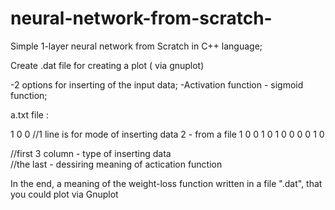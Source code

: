 # neural-network-from-scratch-


Simple 1-layer neural network from Scratch in C++ language; 


Create .dat file for creating a plot ( via gnuplot)

-2 options for inserting of the input data; 
-Activation function - sigmoid function;



a.txt file : 

1 0 0  //1 line is for mode of inserting data 2 - from a file 
1 0 0 1 
0 1 0 0
0 0 1 0


//first 3 column - type of inserting data  
//the last - dessiring meaning of actication function



In the end, a meaning of the weight-loss function written in a file ".dat", that you could plot via Gnuplot
